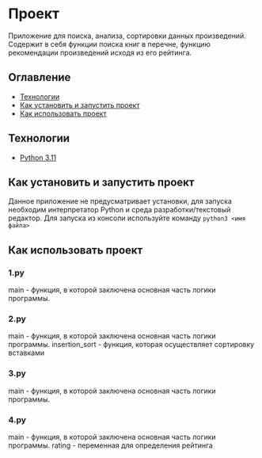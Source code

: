 # Проект
Приложение для поиска, анализа, сортировки данных произведений.
Содержит в себя функции поиска книг в перечне, функцию рекомендации произведений исходя из его рейтинга.

## Оглавление
- [Технологии](#технологии)
- [Как установить и запустить проект](#как-установить-и-запустить-проект)
- [Как использовать проект](#как-использовать-проект)

## Технологии
- [Python 3.11](https://docs.python.org/3.11/)


## Как установить и запустить проект
Данное приложение не предусматривает установки, для запуска необходим интерпретатор Python и среда разработки/текстовый редактор.
Для запуска из консоли используйте команду `python3 <имя файла>`

## Как использовать проект

### 1.py
main - функция, в которой заключена основная часть логики программы.

### 2.py
main - функция, в которой заключена основная часть логики программы.
insertion_sort - функция, которая осуществляет сортировку вставками

### 3.py
main - функция, в которой заключена основная часть логики программы.

### 4.py
main - функция, в которой заключена основная часть логики программы.
rating - переменная для определения рейтинга

